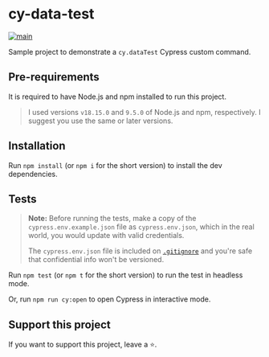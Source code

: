 # cy-data-test

[![main](https://github.com/wlsf82/cy-data-test/actions/workflows/ci.yml/badge.svg)](https://github.com/sinognator/cy-data-test/actions)

Sample project to demonstrate a `cy.dataTest` Cypress custom command.

## Pre-requirements

It is required to have Node.js and npm installed to run this project.

> I used versions `v18.15.0` and `9.5.0` of Node.js and npm, respectively. I suggest you use the same or later versions.

## Installation

Run `npm install` (or `npm i` for the short version) to install the dev dependencies.

## Tests

> **Note:** Before running the tests, make a copy of the `cypress.env.example.json` file as `cypress.env.json`, which in the real world, you would update with valid credentials.
>
> The `cypress.env.json` file is included on [`.gitignore`](./.gitignore) and you're safe that confidential info won't be versioned.

Run `npm test` (or `npm t` for the short version) to run the test in headless mode.

Or, run `npm run cy:open` to open Cypress in interactive mode.

## Support this project

If you want to support this project, leave a ⭐.
